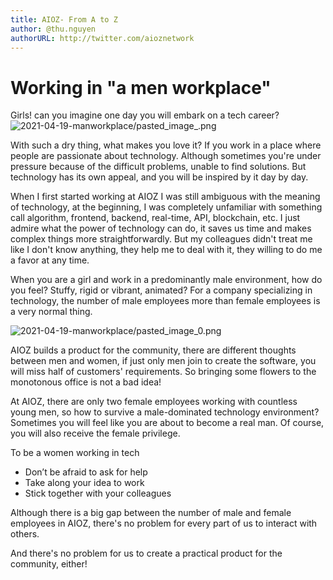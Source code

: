 ```yaml
---
title: AIOZ- From A to Z
author: @thu.nguyen
authorURL: http://twitter.com/aioznetwork
---
```

# Working in "a men workplace"

Girls! can you imagine one day you will embark on a tech career?
![2021-04-19-manworkplace/pasted_image_.png](2021-04-19-manworkplace/pasted_image_.png)
<!--truncate-->

With such a dry thing, what makes you love it? If you work in a place where people are passionate about technology. Although sometimes you're under pressure because of the difficult problems, unable to find solutions. But technology has its own appeal, and you will be inspired by it day by day.

When I first started working at AIOZ I was still ambiguous with the meaning of technology, at the beginning, I was completely unfamiliar with something call algorithm, frontend, backend, real-time, API, blockchain, etc. I just admire what the power of technology can do, it saves us time and makes complex things more straightforwardly. But my colleagues didn't treat me like I don't know anything, they help me to deal with it, they willing to do me a favor at any time.

When you are a girl and work in a predominantly male environment, how do you feel? Stuffy, rigid or vibrant, animated? For a company specializing in technology, the number of male employees more than female employees is a very normal thing.

![2021-04-19-manworkplace/pasted_image_0.png](2021-04-19-manworkplace/pasted_image_0.png)

AIOZ builds a product for the community, there are different thoughts between men and women, if just only men join to create the software, you will miss half of customers' requirements. So bringing some flowers to the monotonous office is not a bad idea!

At AIOZ, there are only two female employees working with countless young men, so how to survive a male-dominated technology environment? Sometimes you will feel like you are about to become a real man. Of course, you will also receive the female privilege.

To be a women working in tech

- Don’t be afraid to ask for help
- Take along your idea to work
- Stick together with your colleagues

Although there is a big gap between the number of male and female employees in AIOZ, there's no problem for every part of us to interact with others.

And there's no problem for us to create a practical product for the community, either!
